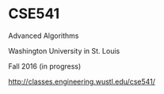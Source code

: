 # CSE541

Advanced Algorithms

Washington University in St. Louis

Fall 2016 (in progress)

http://classes.engineering.wustl.edu/cse541/
